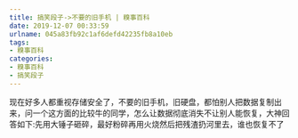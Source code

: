 ```yaml
---
title: 搞笑段子->不要的旧手机 | 糗事百科
date: 2019-12-07 00:33:59
urlname: 045a83fb92c1af6defd42235fb8a10eb
tags: 
- 糗事百科
categories:
- 糗事百科
- 搞笑段子
---
```

现在好多人都重视存储安全了，不要的旧手机，旧硬盘，都怕别人把数据复制出来，问一个这方面的比较牛的同学，怎么让数据彻底消失不让别人能恢复，大神回答如下:先用大锤子砸碎，最好粉碎再用火烧然后把残渣扔河里去，谁也恢复不了


